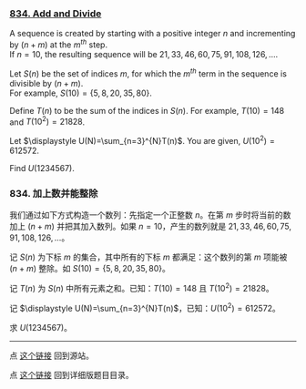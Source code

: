 ### [834. Add and Divide](https://projecteuler.net/problem=834)

A sequence is created by starting with a positive integer $n$ and incrementing by $(n+m)$ at the $m^{th}$ step.   
If $n=10$, the resulting sequence will be $21,33,46,60,75,91,108,126,\ldots$.

Let $S(n)$ be the set of indices $m$, for which the $m^{th}$ term in the sequence is divisible by $(n+m)$.  
For example, $S(10)=\{5,8,20,35,80\}$.

Define $T(n)$ to be the sum of the indices in $S(n)$. For example, $T(10) = 148$ and $T(10^2)=21828$.

Let $\displaystyle U(N)=\sum_{n=3}^{N}T(n)$. You are given, $U(10^2)=612572$.

Find $U(1234567)$.

### 834. 加上数并能整除

我们通过如下方式构造一个数列：先指定一个正整数 $n$。在第 $m$ 步时将当前的数加上 $(n + m)$ 并把其加入数列。如果 $n = 10$，产生的数列就是 $21,33,46,60,75,91,108,126,\ldots$。

记 $S(n)$ 为下标 $m$ 的集合，其中所有的下标 $m$ 都满足：这个数列的第 $m$ 项能被 $(n + m)$ 整除。如 $S(10)=\{5,8,20,35,80\}$。

记 $T(n)$ 为 $S(n)$ 中所有元素之和。已知：$T(10) = 148$ 且 $T(10^2)=21828$。

记 $\displaystyle U(N)=\sum_{n=3}^{N}T(n)$，已知：$U(10^2)=612572$。

求 $U(1234567)$。

---

点 [这个链接](https://fsy-juruo.github.io/pe-chinese-translation/) 回到源站。

点 [这个链接](https://fsy-juruo.github.io/pe-chinese-translation/detailed_content_archives.html) 回到详细版题目目录。